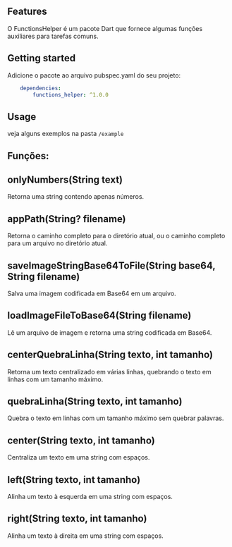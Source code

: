 <!-- 
This README describes the package. If you publish this package to pub.dev,
this README's contents appear on the landing page for your package.

For information about how to write a good package README, see the guide for
[writing package pages](https://dart.dev/guides/libraries/writing-package-pages). 

For general information about developing packages, see the Dart guide for
[creating packages](https://dart.dev/guides/libraries/create-library-packages)
and the Flutter guide for
[developing packages and plugins](https://flutter.dev/developing-packages). 
-->



## Features

O FunctionsHelper é um pacote Dart que fornece algumas funções auxiliares para tarefas comuns.

## Getting started

Adicione o pacote ao arquivo pubspec.yaml do seu projeto:
```yaml
    dependencies:
        functions_helper: ^1.0.0
```

## Usage

veja alguns exemplos na pasta `/example` 


## Funções:

## onlyNumbers(String text)
Retorna uma string contendo apenas números.

## appPath(String? filename)
Retorna o caminho completo para o diretório atual, ou o caminho completo para um arquivo no diretório atual.

## saveImageStringBase64ToFile(String base64, String filename)
Salva uma imagem codificada em Base64 em um arquivo.

## loadImageFileToBase64(String filename)
Lê um arquivo de imagem e retorna uma string codificada em Base64.

## centerQuebraLinha(String texto, int tamanho)
Retorna um texto centralizado em várias linhas, quebrando o texto em linhas com um tamanho máximo.

## quebraLinha(String texto, int tamanho)
Quebra o texto em linhas com um tamanho máximo sem quebrar palavras.

## center(String texto, int tamanho)
Centraliza um texto em uma string com espaços.

## left(String texto, int tamanho)
Alinha um texto à esquerda em uma string com espaços.

## right(String texto, int tamanho)
Alinha um texto à direita em uma string com espaços.